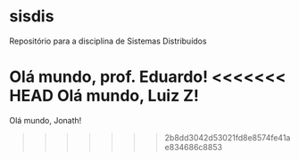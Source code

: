 # sisdis
Repositório para a disciplina de Sistemas Distribuídos

Olá mundo, prof. Eduardo!
<<<<<<< HEAD
Olá mundo, Luiz Z!
=======
Olá mundo, Jonath!
>>>>>>> 2b8dd3042d53021fd8e8574fe41ae834686c8853
